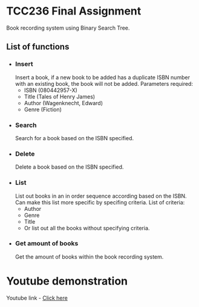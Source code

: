 # TCC236 Final Assignment
Book recording system using Binary Search Tree.
## List of functions
- ### Insert
    Insert a book, if a new book to be added has a duplicate ISBN number with an existing book, the book will not be added. Parameters required:
    - ISBN (080442957-X)
    - Title (Tales of Henry James)
    - Author (Wagenknecht, Edward)
    - Genre (Fiction)
- ### Search
    Search for a book based on the ISBN specified.
- ### Delete
    Delete a book based on the ISBN specified.
- ### List
    List out books in an in order sequence according based on the ISBN. Can make this list more specific by specifing criteria. List of criteria:
    - Author
    - Genre
    - Title
    - Or list out all the books without specifying criteria.
- ### Get amount of books
    Get the amount of books within the book recording system.
# Youtube demonstration
Youtube link - [Click here](https://www.youtube.com/watch?v=sKmbM0sCrOI&ab_channel=JamesOng)
